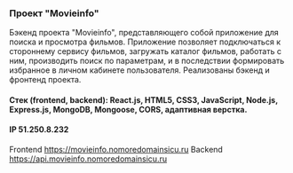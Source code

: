 ### Проект "Movieinfo"

Бэкенд проекта "Movieinfo", представляющего собой приложение для поиска и просмотра фильмов.
Приложение позволяет подключаться к стороннему сервису фильмов, загружать каталог фильмов, работать с ним,
производить поиск по параметрам, и в последствии формировать избранное в личном кабинете пользователя.
Реализованы бэкенд и фронтенд проекта.
#### Стек (frontend, backend): React.js, HTML5, CSS3, JavaScript, Node.js, Express.js, MongoDB, Mongoose, CORS, адаптивная верстка.
#### IP 51.250.8.232

Frontend https://movieinfo.nomoredomainsicu.ru
Backend https://api.movieinfo.nomoredomainsicu.ru
